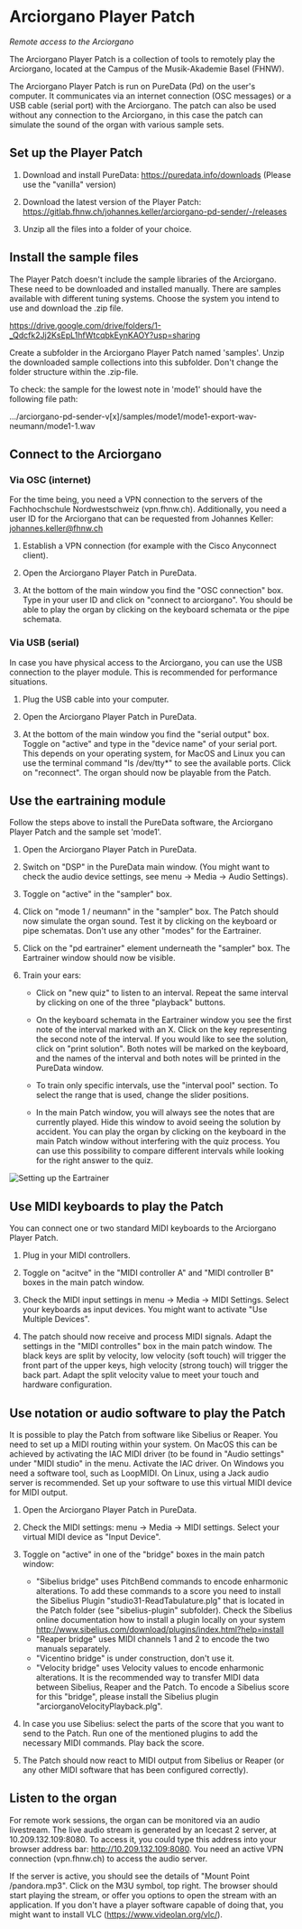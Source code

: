 # Arciorgano Player Patch
_Remote access to the Arciorgano_

The Arciorgano Player Patch is a collection of tools to remotely play the Arciorgano, located at the Campus of the Musik-Akademie Basel (FHNW). 

The Arciorgano Player Patch is run on PureData (Pd) on the user's computer. It communicates via an internet connection (OSC messages) or a USB cable (serial port) with the Arciorgano. The patch can also be used without any connection to the Arciorgano, in this case the patch can simulate the sound of the organ with various sample sets. 



## Set up the Player Patch

1. Download and install PureData: https://puredata.info/downloads (Please use the "vanilla" version)

2. Download the latest version of the Player Patch: https://gitlab.fhnw.ch/johannes.keller/arciorgano-pd-sender/-/releases

3. Unzip all the files into a folder of your choice. 


## Install the sample files

The Player Patch doesn't include the sample libraries of the Arciorgano. These need to be downloaded and installed manually. There are samples available with different tuning systems. Choose the system you intend to use and download the .zip file.

https://drive.google.com/drive/folders/1-_Qdcfk2Jj2KsEpL1hfWtcqbkEynKAOY?usp=sharing

Create a subfolder in the Arciorgano Player Patch named 'samples'. Unzip the downloaded sample collections into this subfolder. Don't change the folder structure within the .zip-file. 

To check: the sample for the lowest note in 'mode1' should have the following file path:

.../arciorgano-pd-sender-v[x]/samples/mode1/mode1-export-wav-neumann/mode1-1.wav


## Connect to the Arciorgano

### Via OSC (internet)

For the time being, you need a VPN connection to the servers of the Fachhochschule Nordwestschweiz (vpn.fhnw.ch). Additionally, you need a user ID for the Arciorgano that can be requested from Johannes Keller: johannes.keller@fhnw.ch

1. Establish a VPN connection (for example with the Cisco Anyconnect client).

2. Open the Arciorgano Player Patch in PureData. 

3. At the bottom of the main window you find the "OSC connection" box. Type in your user ID and click on "connect to arciorgano". You should be able to play the organ by clicking on the keyboard schemata or the pipe schemata. 


### Via USB (serial)

In case you have physical access to the Arciorgano, you can use the USB connection to the player module. This is recommended for performance situations.

1. Plug the USB cable into your computer.

2. Open the Arciorgano Player Patch in PureData. 

3. At the bottom of the main window you find the "serial output" box. Toggle on "active" and type in the "device name" of your serial port. This depends on your operating system, for MacOS and Linux you can use the terminal command "ls /dev/tty*" to see the available ports. Click on "reconnect". The organ should now be playable from the Patch. 



## Use the eartraining module

Follow the steps above to install the PureData software, the Arciorgano Player Patch and the sample set 'mode1'.

1. Open the Arciorgano Player Patch in PureData.

2. Switch on "DSP" in the PureData main window. (You might want to check the audio device settings, see menu -> Media -> Audio Settings).

3. Toggle on "active" in the "sampler" box.

4. Click on "mode 1 / neumann" in the "sampler" box. The Patch should now simulate the organ sound. Test it by clicking on the keyboard or pipe schematas. Don't use any other "modes" for the Eartrainer.

5. Click on the "pd eartrainer" element underneath the "sampler" box. The Eartrainer window should now be visible.

6. Train your ears:

   - Click on "new quiz" to listen to an interval. Repeat the same interval by clicking on one of the three "playback" buttons.

   - On the keyboard schemata in the Eartrainer window you see the first note of the interval marked with an X. Click on the key representing the second note of the interval. If you would like to see the solution, click on "print solution". Both notes will be marked on the keyboard, and the names of the interval and both notes will be printed in the PureData window.

   - To train only specific intervals, use the "interval pool" section. To select the range that is used, change the slider positions. 

   - In the main Patch window, you will always see the notes that are currently played. Hide this window to avoid seeing the solution by accident. You can play the organ by clicking on the keyboard in the main Patch window without interfering with the quiz process. You can use this possibility to compare different intervals while looking for the right answer to the quiz.
   
![Setting up the Eartrainer](/doc/screenshot-eartrainer-preparation.png)

## Use MIDI keyboards to play the Patch

You can connect one or two standard MIDI keyboards to the Arciorgano Player Patch. 

1. Plug in your MIDI controllers.

2. Toggle on "acitve" in the "MIDI controller A" and "MIDI controller B" boxes in the main patch window. 

3. Check the MIDI input settings in menu -> Media -> MIDI Settings. Select your keyboards as input devices. You might want to activate "Use Multiple Devices".

4. The patch should now receive and process MIDI signals. Adapt the settings in the "MIDI controlles" box in the main patch window. The black keys are split by velocity, low velocity (soft touch) will trigger the front part of the upper keys, high velocity (strong touch) will trigger the back part. Adapt the split velocity value to meet your touch and hardware configuration. 



## Use notation or audio software to play the Patch

It is possible to play the Patch from software like Sibelius or Reaper. You need to set up a MIDI routing within your system. On MacOS this can be achieved by activating the IAC MIDI driver (to be found in "Audio settings" under "MIDI studio" in the menu. Activate the IAC driver. On Windows you need a software tool, such as LoopMIDI. On Linux, using a Jack audio server is recommended. Set up your software to use this virtual MIDI device for MIDI output.

1. Open the Arciorgano Player Patch in PureData.

2. Check the MIDI settings: menu -> Media -> MIDI settings. Select your virtual MIDI device as "Input Device".

3. Toggle on "active" in one of the "bridge" boxes in the main patch window:
   - "Sibelius bridge" uses PitchBend commands to encode enharmonic alterations. To add these commands to a score you need to install the Sibelius Plugin "studio31-ReadTabulature.plg" that is located in the Patch folder (see "sibelius-plugin" subfolder). Check the Sibelius online documentation how to install a plugin locally on your system http://www.sibelius.com/download/plugins/index.html?help=install
   - "Reaper bridge" uses MIDI channels 1 and 2 to encode the two manuals separately. 
   - "Vicentino bridge" is under construction, don't use it.
   - "Velocity bridge" uses Velocity values to encode enharmonic alterations. It is the recommended way to transfer MIDI data between Sibelius, Reaper and the Patch. To encode a Sibelius score for this "bridge", please install the Sibelius plugin "arciorganoVelocityPlayback.plg". 

4. In case you use Sibelius: select the parts of the score that you want to send to the Patch. Run one of the mentioned plugins to add the necessary MIDI commands. Play back the score.

5. The Patch should now react to MIDI output from Sibelius or Reaper (or any other MIDI software that has been configured correctly). 




## Listen to the organ

For remote work sessions, the organ can be monitored via an audio livestream. The live audio stream is generated by an Icecast 2 server, at 10.209.132.109:8080. To access it, you could type this address into your browser address bar: http://10.209.132.109:8080. You need an active VPN connection (vpn.fhnw.ch) to access the audio server. 

If the server is active, you should see the details of "Mount Point /pandora.mp3". Click on the M3U symbol, top right. The browser should start playing the stream, or offer you options to open the stream with an application. If you don't have a player software capable of doing that, you might want to install VLC (https://www.videolan.org/vlc/).



